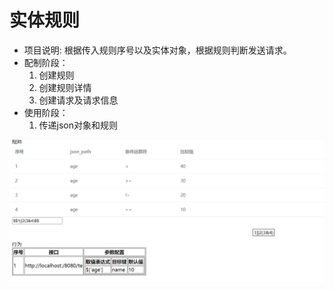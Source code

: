 # 实体规则
- 项目说明: 根据传入规则序号以及实体对象，根据规则判断发送请求。
- 配制阶段：
    1. 创建规则
    2. 创建规则详情
    3. 创建请求及请求信息
- 使用阶段：
    1. 传递json对象和规则

![image-20210722104152393](images/image-20210722104152393.png)
